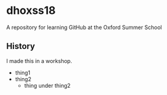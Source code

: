 # dhoxss18
A repository for learning GitHub at the Oxford Summer School

## History

I made this in a workshop.

* thing1
* thing2
  * thing under thing2
